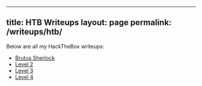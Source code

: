 
---
title: HTB Writeups
layout: page
permalink: /writeups/htb/
---
Below are all my HackTheBox writeups:

<ul>
  <li><a href="/writeups/HackTheBox/brutus/">Brutus Sherlock</a></li>
  <li><a href="/writeups/bandit/level2/">Level 2</a></li>
  <li><a href="/writeups/bandit/level3/">Level 3</a></li>
  <li><a href="/writeups/bandit/level1/">Level 4</a></li>
